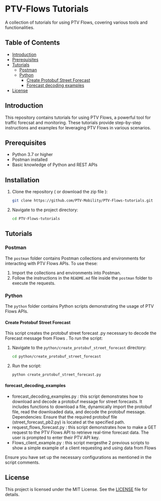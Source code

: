 # PTV-Flows Tutorials

A collection of tutorials for using PTV Flows, covering various tools and functionalities.

## Table of Contents
- [Introduction](#introduction)
- [Prerequisites](#prerequisites)
- [Tutorials](#tutorials)
  - [Postman](#postman)
  - [Python](#python)
    - [Create Protobuf Street Forecast](#create-protobuf-street-forecast)
    - [Forecast decoding examples](#forecast_decoding_examples)
- [License](#license)

## Introduction

This repository contains tutorials for using PTV Flows, a powerful tool for traffic forecsat and monitoring. These tutorials provide step-by-step instructions and examples for leveraging PTV Flows in various scenarios.

## Prerequisites

- Python 3.7 or higher
- Postman installed
- Basic knowledge of Python and REST APIs

## Installation

1. Clone the repository ( or download the zip file ):
   ```bash
   git clone https://github.com/PTV-Mobility/PTV-Flows-tutorials.git
   ```
2. Navigate to the project directory:
   ```bash
   cd PTV-Flows-tutorials
   ```

## Tutorials

### Postman

The `postman` folder contains Postman collections and environments for interacting with PTV Flows APIs. To use these:

1. Import the collections and environments into Postman.
2. Follow the instructions in the `README.md` file inside the `postman` folder to execute the requests.

### Python

The `python` folder contains Python scripts demonstrating the usage of PTV Flows APIs. 

#### Create Protobuf Street Forecast

This script creates the protobuf street forecast .py necessary to decode the Forecast message from Flows . To run the script:

1. Navigate to the `python/create_protobuf_street_forecast` directory:
   ```bash
   cd python/create_protobuf_street_forecast
   ```
2. Run the script:
   ```bash
   python create_protobuf_street_forecast.py
   ```

#### forecast_decoding_examples

- forecast_decoding_examples.py : this script demonstrates how to download and decode a protobuf message for street forecasts. It includes functions to download a file, dynamically import the protobuf file, read the downloaded data, and decode the protobuf message.
Dependencies: Ensure that the required protobuf file (street_forecast_pb2.py) is located at the specified path.
- request_flows_forecast.py : this script demonstrates how to make a GET request to the PTV Flows API to retrieve real-time forecast data. The user is prompted to enter their PTV API key.
- Flows_client_example.py : this script mergesthe 2 previous scripts to show a simple example of a client requesting and using data from Flows

Ensure you have set up the necessary configurations as mentioned in the script comments.

## License

This project is licensed under the MIT License. See the [LICENSE](LICENSE) file for details.
